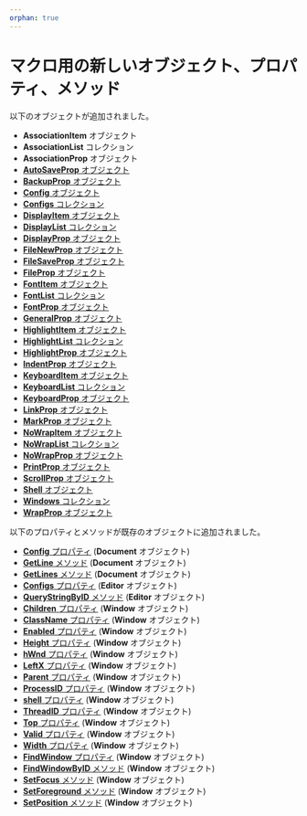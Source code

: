 ```yaml
---
orphan: true
---
```

# マクロ用の新しいオブジェクト、プロパティ、メソッド

以下のオブジェクトが追加されました。

- **AssociationItem** オブジェクト
- **AssociationList** コレクション
- **AssociationProp** オブジェクト
- [**AutoSaveProp** オブジェクト](../macro/auto_save_prop/index)
- [**BackupProp** オブジェクト](../macro/backup_prop/index)
- [**Config** オブジェクト](../macro/config/index)
- [**Configs** コレクション](../macro/configs/index)
- [**DisplayItem** オブジェクト](../macro/display_item/index)
- [**DisplayList** コレクション](../macro/display_list/index)
- [**DisplayProp** オブジェクト](../macro/display_prop/index)
- [**FileNewProp** オブジェクト](../macro/file_new_prop/index)
- [**FileSaveProp** オブジェクト](../macro/file_save_prop/index)
- [**FileProp** オブジェクト](../macro/file_prop/index)
- [**FontItem** オブジェクト](../macro/font_item/index)
- [**FontList** コレクション](../macro/font_list/index)
- [**FontProp** オブジェクト](../macro/font_prop/index)
- [**GeneralProp** オブジェクト](../macro/general_prop/index)
- [**HighlightItem** オブジェクト](../macro/highlight_item/index)
- [**HighlightList** コレクション](../macro/highlight_list/index)
- [**HighlightProp** オブジェクト](../macro/highlight_prop/index)
- [**IndentProp** オブジェクト](../macro/indent_prop/index)
- [**KeyboardItem** オブジェクト](../macro/keyboard_item/index)
- [**KeyboardList** コレクション](../macro/keyboard_list/index)
- [**KeyboardProp** オブジェクト](../macro/keyboard_prop/index)
- [**LinkProp** オブジェクト](../macro/link_prop/index)
- [**MarkProp** オブジェクト](../macro/mark_prop/index)
- [**NoWrapItem** オブジェクト](../macro/no_wrap_item/index)
- [**NoWrapList** コレクション](../macro/no_wrap_list/index)
- [**NoWrapProp** オブジェクト](../macro/no_wrap_prop/index)
- [**PrintProp** オブジェクト](../macro/print_prop/index)
- [**ScrollProp** オブジェクト](../macro/scroll_prop/index)
- [**Shell** オブジェクト](../macro/shell/index)
- [**Windows** コレクション](../macro/windows/index)
- [**WrapProp** オブジェクト](../macro/wrap_prop/index)

以下のプロパティとメソッドが既存のオブジェクトに追加されました。

- [**Config** プロパティ](../macro/document/config) (**Document** オブジェクト)
- [**GetLine** メソッド](../macro/document/getline) (**Document** オブジェクト)
- [**GetLines** メソッド](../macro/document/getlines) (**Document** オブジェクト)
- [**Configs** プロパティ](../macro/editor/configs) (**Editor** オブジェクト)
- [**QueryStringByID** メソッド](../macro/editor/editor_querystringbyid) (**Editor** オブジェクト)
- [**Children** プロパティ](../macro/window/children) (**Window** オブジェクト)
- [**ClassName** プロパティ](../macro/window/class_name) (**Window** オブジェクト)
- [**Enabled** プロパティ](../macro/window/enabled) (**Window** オブジェクト)
- [**Height** プロパティ](../macro/window/height) (**Window** オブジェクト)
- [**hWnd** プロパティ](../macro/window/hwnd) (**Window** オブジェクト)
- [**LeftX** プロパティ](../macro/window/leftx) (**Window** オブジェクト)
- [**Parent** プロパティ](../macro/window/parent) (**Window** オブジェクト)
- [**ProcessID** プロパティ](../macro/window/process_id) (**Window** オブジェクト)
- [**shell** プロパティ](../macro/window/shell) (**Window** オブジェクト)
- [**ThreadID** プロパティ](../macro/window/thread_id) (**Window** オブジェクト)
- [**Top** プロパティ](../macro/window/top) (**Window** オブジェクト)
- [**Valid** プロパティ](../macro/window/valid) (**Window** オブジェクト)
- [**Width** プロパティ](../macro/window/width) (**Window** オブジェクト)
- [**FindWindow** プロパティ](../macro/window/find_window) (**Window** オブジェクト)
- [**FindWindowByID** メソッド](../macro/window/find_window_by_id) (**Window** オブジェクト)
- [**SetFocus** メソッド](../macro/window/set_focus) (**Window** オブジェクト)
- [**SetForeground** メソッド](../macro/window/set_foreground) (**Window** オブジェクト)
- [**SetPosition** メソッド](../macro/window/set_position) (**Window** オブジェクト)
